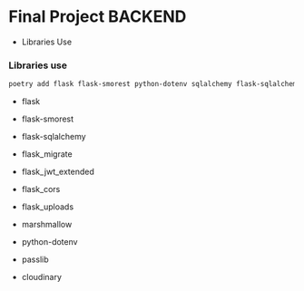 # Final Project BACKEND

- Libraries Use

### Libraries use

```bash
poetry add flask flask-smorest python-dotenv sqlalchemy flask-sqlalchemy marshmallow flask_migrate flask_jwt_extended passlib
```

- flask
- flask-smorest
- flask-sqlalchemy
- flask_migrate
- flask_jwt_extended
- flask_cors
- flask_uploads

- marshmallow
- python-dotenv
- passlib
- cloudinary
